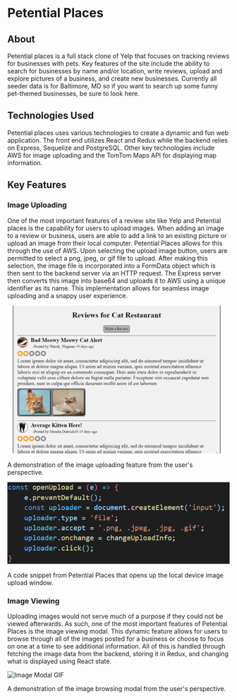 # Petential Places #

## About ##
Petential places is a full stack clone of Yelp that focuses on tracking reviews for businesses with pets. Key features of the site include the ability to search for businesses by name and/or location, write reviews, upload and explore pictures of a business, and create new businesses. Currently all seeder data is for Baltimore, MD so if you want to search up some funny pet-themed businesses, be sure to look here.

## Technologies Used ##
Petential places uses various technologies to create a dynamic and fun web application. The front end utilizes React and Redux while the backend relies on Express, Sequelize and PostgreSQL. Other key technologies include AWS for image uploading and the TomTom Maps API for displaying map information.

## Key Features ##

### Image Uploading ###
One of the most important features of a review site like Yelp and Petential places is the capability for users to upload images. When adding an image to a review or business, users are able to add a link to an existing picture or upload an image from their local computer. Petential Places allows for this through the use of AWS. Upon selecting the upload image button, users are permitted to select a png, jpeg, or gif file to upload. After making this selection, the image file is incorporated into a FormData object which is then sent to the backend server via an HTTP request. The Express server then converts this image into base64 and uploads it to AWS using a unique identifier as its name. This implementation allows for seamless image uploading and a snappy user experience.

![Uploading GIF](./documentation/README_Images/UploadDemo.gif)

A demonstration of the image uploading feature from the user's perspective.

![Uploading Code Snippet](./documentation/README_Images/openUpload.png)

A code snippet from Petential Places that opens up the local device image upload window.

### Image Viewing ###
Uploading images would not serve much of a purpose if they could not be viewed afterwards. As such, one of the most important features of Petential Places is the image viewing modal. This dynamic feature allows for users to browse through all of the images posted for a business or choose to focus on one at a time to see additional information. All of this is handled through fetching the image data from the backend, storing it in Redux, and changing what is displayed using React state.

![Image Modal GIF](./documentation/README_Images/ImageModalDemo.gif)

A demonstration of the image browsing modal from the user's perspective.

